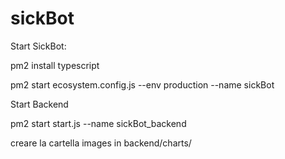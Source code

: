 # sickBot

Start SickBot:

pm2 install typescript

pm2 start ecosystem.config.js --env production --name sickBot


Start Backend

pm2 start start.js --name sickBot_backend

creare la cartella images in backend/charts/

